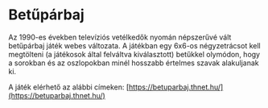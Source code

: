 # Betűpárbaj

Az 1990-es években televíziós vetélkedők nyomán népszerűvé vált betűpárbaj játék webes változata.
A játékban egy 6x6-os négyzetrácsot kell megtölteni (a játékosok által felváltva kiválasztott) betűkkel olymódon, hogy a sorokban és az oszlopokban minél hosszabb értelmes szavak alakuljanak ki.

A játék elérhető az alábbi címeken:
[https://betuparbaj.thnet.hu/](https://betuparbaj.thnet.hu/)